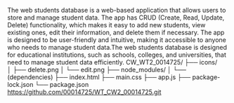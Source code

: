 The web students database is a web-based application that allows users to store and manage student data. The app has CRUD (Create, Read, Update, Delete) functionality, which makes it easy to add new students, view existing ones, edit their information, and delete them if necessary. The app is designed to be user-friendly and intuitive, making it accessible to anyone who needs to manage student data.The web students database is designed for educational institutions, such as schools, colleges, and universities, that need to manage student data efficiently.
CW_WT2_0014725/
├── icons/       
│   ├── delete.png
│   └── edit.png
├── node_modules/
│   └── (dependencies)
├── index.html
├── main.css
├── app.js
├── package-lock.json
└── package.json
https://github.com/00014725/WT_CW2_00014725.git 
